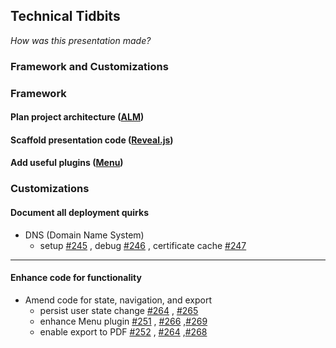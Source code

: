 ## Technical Tidbits <!-- markdownlint-disable MD041-->

_How was this presentation made?_

### Framework and Customizations <!-- .element: class="fragment" -->

<!-- NEXT-V -->

### Framework

#### Plan project architecture <!-- .element: class="fragment" -->([ALM](https://alm.congineer.com/projects/geg-presentation)<!-- .element: target="_blank" -->)

#### Scaffold presentation code <!-- .element: class="fragment" -->([Reveal.js](https://revealjs.com)<!-- .element: target="_blank" -->)

#### Add useful plugins <!-- .element: class="fragment" -->([Menu](https://github.com/denehyg/reveal.js-menu)<!-- .element: target="_blank" -->)

<!-- NEXT-V -->

### Customizations

#### Document all deployment quirks <!-- .element: class="fragment" data-fragment-index="7" -->

- <!-- .element: class="fragment" data-fragment-index="7" -->DNS (Domain Name System)
  - setup [#245](https://alm.congineer.com/plugins/tracker/?aid=245) <!--
    .element: target="_blank" -->, debug [#246](https://alm.congineer.com/plugins/tracker/?aid=246) <!--
    .element: target="_blank" -->, certificate cache [#247](https://alm.congineer.com/plugins/tracker/?aid=247) <!-- .element: target="_blank" -->

---

#### Enhance code for functionality <!-- .element: class="fragment" data-fragment-index="832" -->

- <!-- .element: class="fragment" data-fragment-index="832" -->Amend code for state, navigation, and export
  - persist user state change [#264](https://alm.congineer.com/plugins/tracker/?aid=264) <!--
    .element: target="_blank" -->, [#265](https://alm.congineer.com/plugins/tracker/?aid=265) <!--
    .element: target="_blank" -->
  - enhance Menu plugin [#251](https://alm.congineer.com/plugins/tracker/?aid=251) <!--
    .element: target="_blank" -->, [#266](https://alm.congineer.com/plugins/tracker/?aid=266) <!--
    .element: target="_blank" -->,[#269](https://alm.congineer.com/plugins/tracker/?aid=269) <!--
    .element: target="_blank" -->
  - enable export to PDF [#252](https://alm.congineer.com/plugins/tracker/?aid=252) <!--
    .element: target="_blank" -->, [#264](https://alm.congineer.com/plugins/tracker/?aid=264) <!--
    .element: target="_blank" -->,[#268](https://alm.congineer.com/plugins/tracker/?aid=268) <!--
    .element: target="_blank" -->
